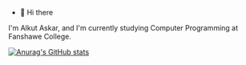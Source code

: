 - 👋 Hi there

I'm Alkut Askar, and I'm currently studying Computer Programming at Fanshawe College.

[![Anurag's GitHub stats](https://github-readme-stats.vercel.app/api?username=elkut)](https://github.com/anuraghazra/github-readme-stats)



